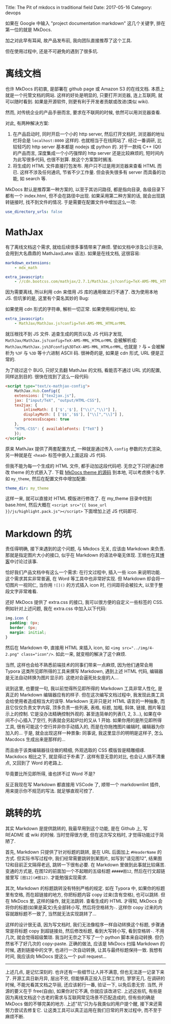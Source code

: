 Title: The Pit of mkdocs in traditional field
Date: 2017-05-16
Category: devops

如果在 Google 中输入 "project documentation markdown" 这几个关键字, 排在第一位的就是 MkDocs.

加之对此早有耳闻, 故产品发布前, 我向团队直接推荐了这个工具.

但在使用过程中, 还是不可避免的遇到了很多坑.

# 离线文档

也许 MkDocs 的初衷, 是部署在 github page 或 Amazon S3 的在线文档. 本质上就是一个托管文档的网站. 这样的好处是明显的, 只要打开浏览器, 连上互联网, 就可以随时看到. 如果是开源软件, 则更有利于开发者贡献或改进(类似 wiki).

然而, 对传统企业的产品手册而言, 要求在不联网的时候, 依然可以用浏览器查看.

对此, 有两种解决方案:

1. 在产品启动时, 同时开启一个小的 http server, 然后打开文档时, 浏览器的地址栏将会是 `localhost:8000` 这样的. 也就相当于在线网站了. 经过一番调研, 比较轻巧的 http server 基本都是 nodejs 或 python 的. 对于一款纯 C++ (Qt) 的产品而言, 深度集成一个小巧强悍的 http server 还是比较麻烦的, 短时间内为此写很多代码, 也很不划算. 故这个方案暂时搁浅.
1. 将生成的 HTML 文件直接打包发布. 用户只不过是用浏览器来查看 HTML 而已. 这样不涉及任何通讯, 节省不少工作量. 但会丧失很多有 server 而具备的功能, 如 search 等.

MkDocs 默认是推荐第一种方案的, 以至于其访问路径, 都是指向目录, 各级目录下都有一个 index.html, 但不会在路径中出现. 如果采用第二种方案的话, 就会出现跳转链接时, 找不到文件的情况. 于是需要在配置文件中增加这么一项:

```yml
use_directory_urls: false
```

# MathJax

有了离线文档这个需求, 就给后续很多事情带来了麻烦. 譬如文档中涉及公示渲染, 会用到大名鼎鼎的 MathJax(Latex 语法). 如果是在线文档, 这很容易:

```yml
markdown_extensions:
    - mdx_math

extra_javascript:
    - //cdn.bootcss.com/mathjax/2.7.1/MathJax.js?config=TeX-AMS-MML_HTMLorMML
```

因为需要离线, 所以利用 cdn 来借用 JS 库的通用做法行不通了. 改为使用本地 JS. 但坑爹的是, 这里有个莫名其妙的 Bug:

如果使用 cdn 形式的字符串, 解析一切正常. 如果使用相对地址, 如:

```yml
extra_javascript:
    - MathJax/MathJax.js?config=TeX-AMS-MML_HTMLorMML
```

就压根找不到 JS 文件. 追查生成的网页以及 JS 代码才发现, `MathJax/MathJax.js?config=TeX-AMS-MML_HTMLorMML` 会被解析成: `MathJax/MathJax.js%3Fconfig%3DTeX-AMS-MML_HTMLorMML`, 也就是 `?` 与 `=` 会被解析为 `%3F` 与 `%3D` 等十六进制 ASCII 码. 很神奇的是, 如果是 cdn 形式, URL 便是正常的.

为了绕过这个 BUG, 只好又去翻 MathJax 的文档, 看能否不通过 URL 式的配置, 同样达到目的. 很快在找到了这么一段代码:

```html
<script type="text/x-mathjax-config">
    MathJax.Hub.Config({
    extensions: ["tex2jax.js"],
    jax: ["input/TeX", "output/HTML-CSS"],
    tex2jax: {
        inlineMath: [ ['$','$'], ["\\(","\\)"] ],
        displayMath: [ ['$$','$$'], ["\\[","\\]"] ],
        processEscapes: true
    },
    "HTML-CSS": { availableFonts: ["TeX"] }
    });
</script>
```

原来 MathJax 提供了两套配置方式, 一种就是通过传入 `config` 参数的方式渲染, 另一种就是在 `<head>` 标签中嵌入上面这段 JS 代码.

但我不能为每一个生成的 HTML 文件, 都手动加这段代码吧. 无奈之下只好通过修改 theme 的方式嵌入了. 下载 [MkDocs theme 的源码](https://github.com/mkdocs/mkdocs/tree/master/mkdocs/themes/mkdocs) 到本地, 可以考虑换个名字. 如 `my_theme`, 然后在配置文件中增加配置:

```yml
theme_dir: my_theme
```

这样一来, 就可以直接对 HTML 模版进行修改了. 在 my_theme 目录中找到 base.html, 然后大概在 `<script src="{{ base_url }}/js/highlight.pack.js"></script>` 下面增加上述 JS 代码即可.

# Markdown 的坑

责任得明确, 接下来遇到的这个问题, 与 Mkdocs 无关, 应该由 Markdown 来负责. 那就是指定图片大小的接口, 似乎在 Markdown 的语法中毫无体现. 王垠也在其[博客](http://www.yinwang.org/blog-cn/2013/04/14/markdown)中讨论过该事.

恰好我们产品文档中有这么一个需求: 在行文过程中, 插入一些 icon 来说明功能. 这个需求其实非常普遍, 在 Word 等工具中也非常好实现. 但 Markdown 却会将一切图片一视同仁, 当你用 `![]()` 的方式插入 icon 时, 行间距将会被拉大, 以至于整段文字非常难看.

还好 MkDocs 提供了 extra.css 的接口, 我可以很方便的自定义一些标签的 CSS. 例如针对上述问题, 我在 extra.css 中加入以下代码:

```css
img.icon {
  padding: 0px;
  border: 0px;
  margin: initial;
}
```

然后在 Markdown 中, 直接用 HTML 来插入 icon, 如 `<img src="../img/4-2.png" class="icon"/>`. 如此一来, 就变相的解决了这个麻烦.

当然, 这样也会给不熟悉前端技术的同事们带来一点麻烦, 因为他们通常会用 Typora 这类所见即所得的工具来撰写 Markdown, 遇到上述 HTML 代码, 编辑器是无法自动转换为图片显示的. 这绝对会逼死处女座的人...

说到这里, 也要提一句, 我以前觉得所见即所得的 Markdown 工具非常人性化, 是真正的 Markdown 编辑器应有的样子. 但在这次编写文档过程中, 我发现此类工具会给使用者造成相当大的误导. Markdown 无非只是对 HTML 语言的一种抽象, 而且它仅仅负责文字内容, 顶多负责一些列表, 表格, 标题, 加粗, 斜体, 链接, 图片等显示上的控制. 它是没办法精确控制外观的. 甚至连简单的列表(1, 2, 3...), 如果在中间不小心插入了空行, 列表就会另起炉灶的又从 1 开始. 如果你用的是所见即所得工具, 很有可能这个空行并非你手动插入的, 而是在你拖拽图片编辑时, 编辑器为你加入的... 于是, 就会出现这样一种景象: 同事说, 我这里显示的明明是这样子, 怎么 Macdocs 生成出来是那样的...

而且由于该类编辑器往往做的精细, 外观选取的 CSS 模版皆是精雕细琢. Mackdocs 相比之下, 就显得过于朴素了. 这样有意无意的对比, 也会让人搞不清重点, 又回到了 Word 的老路上.

毕竟要比所见即所得, 谁也拼不过 Word 不是?

反正我现在写 Markdown 都直接用 VSCode 了, 顺带一个 markdownlint 插件, 用来提示你不规范的写法. 就足够直观可控了.

# 跳转的坑

其实 Markdown 是提供跳转的, 我最早用到这个功能, 是在 Github 上, 写 README 或 wiki 的时候. 当时觉得很方便, 但在这次写文档时, 才觉得功能过于简陋了.

首先, Markdown 只提供了针对标题的跳转, 是在 URL 后面加上 `#HeaderName` 的方式. 但实际书写过程中, 我们经常需要跳转到某图片, 如写到"请见图12", 结果图12和目前正文隔得老远, 跳转一下很有必要. 在 Markdown 里做到此事就比较痛苦. 变通的方式是, 在图12的前面加一个不起眼的五级标题 `#####图12`, 然后在行文超链接里写 `[图12](#图12)`. 才能勉强实现需求.

其次, Markdown 的标题跳转没有特别严格的规定. 如在 Typora 中, 如果你的标题里有空格, 而在超链接的地方, 你把标题内容 copy 过来(含有空格), 也可以跳转. 但在 MkDocs 里, 这样的操作, 就无法跳转. 查看生成的 HTML 才得知, MkDocs 会将你的标题(如果是英文)先全部转小写, 然后将空格转为`-`. 这样你 copy 过来的内容就跟标题不一致了, 当然就无法实现跳转了...

这样的设计很无语, 因为写文档时, 我们无法像程序一样自动转换这个标题, 步骤通常是将标题 copy 到超链接处, 然后修改标题, 看到大写转小写, 看到空格转`-`. 不用几次, 就会觉得超级繁琐. 我当时无奈之下写了一个 python 脚本来自动转换. 但仍然省不了好几次的 copy-paste. 正确的做法, 应该是 MkDocs 扫描 Markdown 的时候, 遇到链接中的文字, 也进行一次自动转换, 让其与最终标题保持一致. 我想有时间, 我应该向 MkDocs 提这么一个 pull request...

---

上述几点, 是记忆深刻的. 也许还有一些细节让人并不满意, 但也无法逐一记录下来了. 开源工具日新月异, 层出不穷, 但能够真正投入日常工作的, 寥寥无几. 在调研的时候, 不能光看其文档之华丽, 还应该躬行一番, 验证一下, 以免后患无穷. 当然, 开源的要义在于 free(自由), 如果你对它不满, 你就应该改进它. 上述这些坑, 有些是因为离线文档这个古老的需求与互联网常见场景不匹配造成的, 但有些的确是 MkDocs 做的不够完美的地方. 上述"坑"只为与我类似的用户提个醒, 接下来还需努力尝试去修复它. 让这类工具可以真正运用在我们日常的开发过程中, 而不至于麻烦不断.